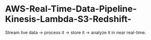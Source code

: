 # AWS-Real-Time-Data-Pipeline-Kinesis-Lambda-S3-Redshift-
Stream live data → process it → store it → analyze it in near real-time.
